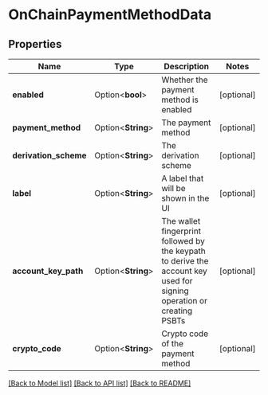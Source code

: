 # OnChainPaymentMethodData

## Properties

Name | Type | Description | Notes
------------ | ------------- | ------------- | -------------
**enabled** | Option<**bool**> | Whether the payment method is enabled | [optional]
**payment_method** | Option<**String**> | The payment method | [optional]
**derivation_scheme** | Option<**String**> | The derivation scheme | [optional]
**label** | Option<**String**> | A label that will be shown in the UI | [optional]
**account_key_path** | Option<**String**> | The wallet fingerprint followed by the keypath to derive the account key used for signing operation or creating PSBTs | [optional]
**crypto_code** | Option<**String**> | Crypto code of the payment method | [optional]

[[Back to Model list]](../README.md#documentation-for-models) [[Back to API list]](../README.md#documentation-for-api-endpoints) [[Back to README]](../README.md)


